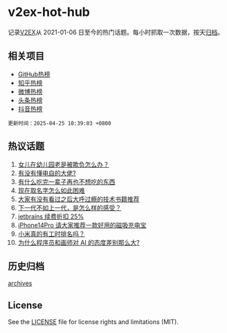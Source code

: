 # v2ex-hot-hub

 记录[V2EX](https://www.v2ex.com/)从 2021-01-06 日至今的热门话题。每小时抓取一次数据，按天[归档](archives)。
 
 ## 相关项目

- [GitHub热榜](https://github.com/lonnyzhang423/github-hot-hub)
- [知乎热榜](https://github.com/lonnyzhang423/zhihu-hot-hub)
- [微博热榜](https://github.com/lonnyzhang423/weibo-hot-hub)
- [头条热榜](https://github.com/lonnyzhang423/toutiao-hot-hub)
- [抖音热榜](https://github.com/lonnyzhang423/douyin-hot-hub)


 `更新时间：2025-04-25 10:39:03 +0800`

## 热议话题

1. [女儿在幼儿园老是被欺负怎么办？](https://www.v2ex.com/t/1127726)
1. [有没有懂电自的大佬?](https://www.v2ex.com/t/1127715)
1. [有什么吃完一辈子再也不想吃的东西](https://www.v2ex.com/t/1127822)
1. [现在取名字怎么如此困难](https://www.v2ex.com/t/1127788)
1. [大家有没有看过之后大呼过瘾的技术书籍推荐](https://www.v2ex.com/t/1127830)
1. [下一代不如上一代，是怎么样的感受？](https://www.v2ex.com/t/1127921)
1. [jetbrains 续费折扣 25%](https://www.v2ex.com/t/1127742)
1. [iPhone14Pro 请大家推荐一款好用的磁吸充电宝](https://www.v2ex.com/t/1127760)
1. [小米真的有工时排名吗？](https://www.v2ex.com/t/1127930)
1. [为什么程序员和画师对 AI 的态度差别那么大?](https://www.v2ex.com/t/1127763)

## 历史归档

[archives](archives)

## License

See the [LICENSE](LICENSE) file for license rights and limitations (MIT).
